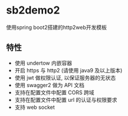 # sb2demo2
使用spring boot2搭建的http2web开发模板

## 特性
  * 使用 undertow 内嵌容器
  * 开启 https 与 http2 (请使用 java9 及以上版本)
  * 使用 jwt 做权限认证, 以保证服务器的无状态
  * 使用 swagger2 做为 API 文档
  * 支持在配置文件中配置 CORS 跨域
  * 支持在配置文件中配置 url 的认证与权限要求
  * 支持 web socket
